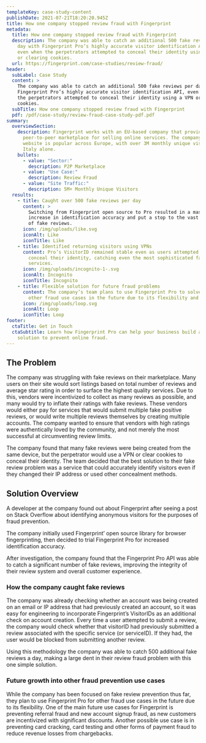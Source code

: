 ```yaml
---
templateKey: case-study-content
publishDate: 2021-07-21T18:20:20.945Z
title: How one company stopped review fraud with Fingerprint
metadata:
  title: How one company stopped review fraud with Fingerprint
  description: The company was able to catch an additional 500 fake reviews per
    day with Fingerprint Pro’s highly accurate visitor identification API,
    even when the perpetrators attempted to conceal their identity using a VPN
    or clearing cookies.
  url: https://fingerprint.com/case-studies/review-fraud/
header:
  subLabel: Case Study
  content: >
    The company was able to catch an additional 500 fake reviews per day with
    Fingerprint Pro’s highly accurate visitor identification API, even when
    the perpetrators attempted to conceal their identity using a VPN or clearing
    cookies.
  subTitle: How one company stopped review fraud with Fingerprint
  pdf: /pdf/case-study/review-fraud-case-study-pdf.pdf
summary:
  overviewSection:
    description: Fingerprint works with an EU-based company that provides a
      peer-to-peer marketplace for selling online services. The company’s
      website is popular across Europe, with over 3M monthly unique visitors in
      Italy alone.
    bullets:
      - value: "Sector:"
        description: P2P Marketplace
      - value: "Use Case:"
        description: Review Fraud
      - value: "Site Traffic:"
        description: 5M+ Monthly Unique Visitors
  results:
    - title: Caught over 500 fake reviews per day
      content: >
        Switching from Fingerprint open source to Pro resulted in a massive
        increase in identification accuracy and put a stop to the vast majority
        of fake reviews.
      icon: /img/uploads/like.svg
      iconAlt: Like
      iconTitle: Like
    - title: Identified returning visitors using VPNs
      content: Pro’s VisitorID remained stable even as users attempted to
        conceal their identity, catching even the most sophisticated fake review
        services.
      icon: /img/uploads/incognito-1-.svg
      iconAlt: Incognito
      iconTitle: Incognito
    - title: Flexible solution for future fraud problems
      content: The company’s team plans to use Fingerprint Pro to solve
        other fraud use cases in the future due to its flexibility and accuracy.
      icon: /img/uploads/loop.svg
      iconAlt: Loop
      iconTitle: Loop
footer:
  ctaTitle: Get in Touch
  ctaSubtitle: Learn how Fingerprint Pro can help your business build a custom
    solution to prevent online fraud.
---
```

## The Problem

The company was struggling with fake reviews on their marketplace. Many users on their site would sort listings based on total number of reviews and average star rating in order to surface the highest quality services. Due to this, vendors were incentivized to collect as many reviews as possible, and many would try to inflate their ratings with fake reviews. These vendors would either pay for services that would submit multiple fake positive reviews, or would write multiple reviews themselves by creating multiple accounts. The company wanted to ensure that vendors with high ratings were authentically loved by the community, and not merely the most successful at circumventing review limits.

The company found that many fake reviews were being created from the same device, but the perpetrator would use a VPN or clear cookies to conceal their identity. The team decided that the best solution to their fake review problem was a service that could accurately identify visitors even if they changed their IP address or used other concealment methods.

## Solution Overview
A developer at the company found out about Fingerprint after seeing a post on Stack Overflow about identifying anonymous visitors for the purposes of fraud prevention.

The company initially used Fingerprint’ open source library for browser fingerprinting, then decided to trial Fingerprint Pro for increased identification accuracy.

After investigation, the company found that the Fingerprint Pro API was able to catch a significant number of fake reviews, improving the integrity of their review system and overall customer experience.

### How the company caught fake reviews

The company was already checking whether an account was being created on an email or IP address that had previously created an account, so it was easy for engineering to incorporate Fingerprint’s VisitorIDs as an additional check on account creation. Every time a user attempted to submit a review, the company would check whether that visitorID had previously submitted a review associated with the specific service (or serviceID). If they had, the user would be blocked from submitting another review.

Using this methodology the company was able to catch 500 additional fake reviews a day, making a large dent in their review fraud problem with this one simple solution.

### Future growth into other fraud prevention use cases

While the company has been focused on fake review prevention thus far, they plan to use Fingerprint Pro for other fraud use cases in the future due to its flexibility. One of the main future use cases for Fingerprint is preventing referral fraud and new account signup fraud, as new customers are incentivized with significant discounts. Another possible use case is in preventing card cracking, card testing and other forms of payment fraud to reduce revenue losses from chargebacks.